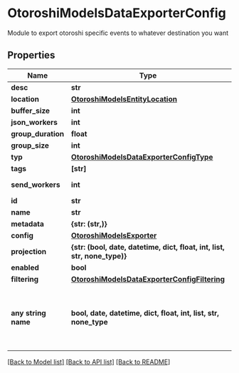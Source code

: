 # OtoroshiModelsDataExporterConfig

Module to export otoroshi specific events to whatever destination you want

## Properties
Name | Type | Description | Notes
------------ | ------------- | ------------- | -------------
**desc** | **str** | Description | [optional] 
**location** | [**OtoroshiModelsEntityLocation**](OtoroshiModelsEntityLocation.md) |  | [optional] 
**buffer_size** | **int** | buffer size | [optional] 
**json_workers** | **int** | nb workers | [optional] 
**group_duration** | **float** | duration | [optional] 
**group_size** | **int** | Group size | [optional] 
**typ** | [**OtoroshiModelsDataExporterConfigType**](OtoroshiModelsDataExporterConfigType.md) |  | [optional] 
**tags** | **[str]** | Entity tags | [optional] 
**send_workers** | **int** | send workers | [optional] 
**id** | **str** | Id | [optional] 
**name** | **str** | Name | [optional] 
**metadata** | **{str: (str,)}** | Metadata | [optional] 
**config** | [**OtoroshiModelsExporter**](OtoroshiModelsExporter.md) |  | [optional] 
**projection** | **{str: (bool, date, datetime, dict, float, int, list, str, none_type)}** | projection | [optional] 
**enabled** | **bool** | Boolean | [optional] 
**filtering** | [**OtoroshiModelsDataExporterConfigFiltering**](OtoroshiModelsDataExporterConfigFiltering.md) |  | [optional] 
**any string name** | **bool, date, datetime, dict, float, int, list, str, none_type** | any string name can be used but the value must be the correct type | [optional]

[[Back to Model list]](../README.md#documentation-for-models) [[Back to API list]](../README.md#documentation-for-api-endpoints) [[Back to README]](../README.md)


